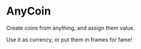 # AnyCoin

Create coins from anything, and assign them value.

Use it as currency, or put them in frames for fame!
